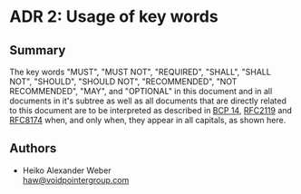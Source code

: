 # ADR 2: Usage of key words

## Summary

The key words "MUST", "MUST NOT", "REQUIRED", "SHALL", "SHALL NOT", "SHOULD", "SHOULD NOT", "RECOMMENDED", "NOT RECOMMENDED", "MAY", and "OPTIONAL" in this document and in all documents in it's subtree as well as all documents that are directly related to this document are to be interpreted as described in [BCP 14](https://tools.ietf.org/html/bcp14), [RFC2119](https://tools.ietf.org/html/rfc2119) and [RFC8174](https://tools.ietf.org/html/rfc8174) when, and only when, they appear in all capitals, as shown here.

## Authors

* Heiko Alexander Weber\
[haw@voidpointergroup.com](mailto:haw@voidpointergroup.com)
